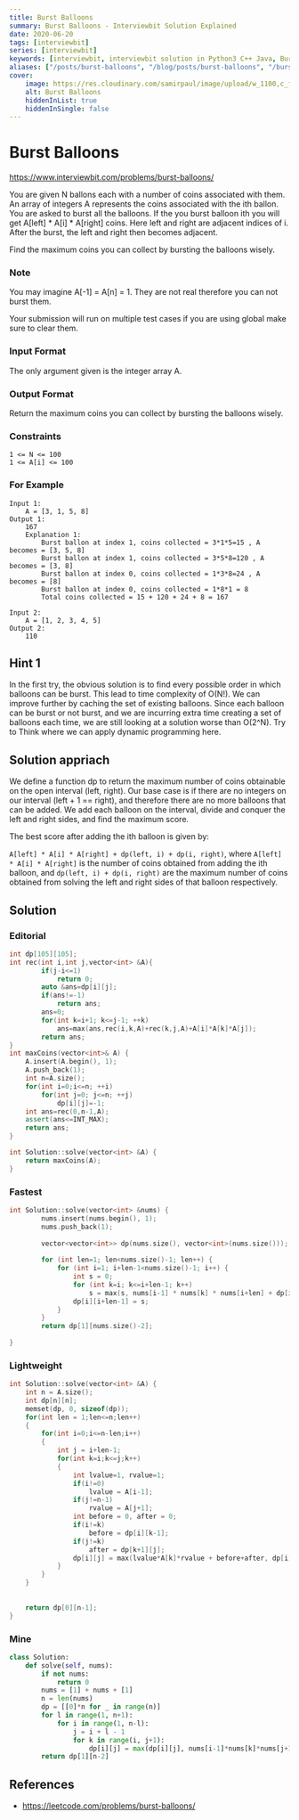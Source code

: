 ```yaml
---
title: Burst Balloons
summary: Burst Balloons - Interviewbit Solution Explained
date: 2020-06-20
tags: [interviewbit]
series: [interviewbit]
keywords: [interviewbit, interviewbit solution in Python3 C++ Java, Burst Balloons solution]
aliases: ["/posts/burst-balloons", "/blog/posts/burst-balloons", "/burst-balloons"]
cover:
    image: https://res.cloudinary.com/samirpaul/image/upload/w_1100,c_fit,co_rgb:FFFFFF,l_text:Arial_70_bold:Burst Balloons - Solution Explained/problem-solving.webp
    alt: Burst Balloons
    hiddenInList: true
    hiddenInSingle: false
---
```


# Burst Balloons

https://www.interviewbit.com/problems/burst-balloons/


You are given N ballons each with a number of coins associated with them.
An array of integers A represents the coins associated with the ith ballon.
You are asked to burst all the balloons.
If the you burst balloon ith you will get A[left] * A[i] * A[right] coins.
Here left and right are adjacent indices of i.
After the burst, the left and right then becomes adjacent.

Find the maximum coins you can collect by bursting the balloons wisely.

### Note

You may imagine A[-1] = A[n] = 1. They are not real therefore you can not burst them.

Your submission will run on multiple test cases if you are using global make sure to clear them.


### Input Format

The only argument given is the integer array A.

### Output Format

Return the maximum coins you can collect by bursting the balloons wisely.

### Constraints

```
1 <= N <= 100
1 <= A[i] <= 100 
```

### For Example
```
Input 1:
    A = [3, 1, 5, 8]
Output 1:
    167
    Explanation 1:
        Burst ballon at index 1, coins collected = 3*1*5=15 , A becomes = [3, 5, 8]
        Burst ballon at index 1, coins collected = 3*5*8=120 , A becomes = [3, 8]
        Burst ballon at index 0, coins collected = 1*3*8=24 , A becomes = [8]
        Burst ballon at index 0, coins collected = 1*8*1 = 8
        Total coins collected = 15 + 120 + 24 + 8 = 167

Input 2:
    A = [1, 2, 3, 4, 5]
Output 2:
    110
```

## Hint 1
In the first try, the obvious solution is to find every possible order in which balloons can be burst.
This lead to time complexity of O(N!). We can improve further by caching the set of existing balloons.
Since each balloon can be burst or not burst, and
we are incurring extra time creating a set of balloons each time, we are still looking at a solution worse than O(2^N).
Try to Think where we can apply dynamic programming here.

## Solution appriach
We define a function dp to return the maximum number of coins obtainable on the open interval (left, right).
Our base case is if there are no integers on our interval (left + 1 == right), and
therefore there are no more balloons that can be added.
We add each balloon on the interval, divide and conquer the left and right sides, and find the maximum score.

The best score after adding the ith balloon is given by:

`A[left] * A[i] * A[right] + dp(left, i) + dp(i, right)`, where
`A[left] * A[i] * A[right]` is the number of coins obtained from adding the ith balloon,
and `dp(left, i) + dp(i, right)` are the maximum number of coins obtained from solving the left and right sides of that balloon respectively.

## Solution
### Editorial
```cpp
int dp[105][105];
int rec(int i,int j,vector<int> &A){
        if(j-i<=1)
            return 0;
        auto &ans=dp[i][j];
        if(ans!=-1)
            return ans;
        ans=0;
        for(int k=i+1; k<=j-1; ++k)
            ans=max(ans,rec(i,k,A)+rec(k,j,A)+A[i]*A[k]*A[j]);
        return ans;
}
int maxCoins(vector<int>& A) {
    A.insert(A.begin(), 1);
    A.push_back(1);
    int n=A.size();
    for(int i=0;i<=n; ++i)
        for(int j=0; j<=n; ++j)
            dp[i][j]=-1;
    int ans=rec(0,n-1,A);
    assert(ans<=INT_MAX);
    return ans;
}

int Solution::solve(vector<int> &A) {
    return maxCoins(A);
}
```

### Fastest
```cpp
int Solution::solve(vector<int> &nums) {
        nums.insert(nums.begin(), 1);
        nums.push_back(1);
        
        vector<vector<int>> dp(nums.size(), vector<int>(nums.size()));
        
        for (int len=1; len<nums.size()-1; len++) {
            for (int i=1; i+len-1<nums.size()-1; i++) {
                int s = 0;
                for (int k=i; k<=i+len-1; k++)
                    s = max(s, nums[i-1] * nums[k] * nums[i+len] + dp[i][k-1] + dp[k+1][i+len-1]);
                dp[i][i+len-1] = s;
            }
        }
        return dp[1][nums.size()-2];
    
}
```
### Lightweight
```cpp
int Solution::solve(vector<int> &A) {
    int n = A.size();
    int dp[n][n];
    memset(dp, 0, sizeof(dp));
    for(int len = 1;len<=n;len++)
    {
        for(int i=0;i<=n-len;i++)
        {
            int j = i+len-1;
            for(int k=i;k<=j;k++)
            {
                int lvalue=1, rvalue=1;
                if(i!=0)
                    lvalue = A[i-1];
                if(j!=n-1)
                    rvalue = A[j+1];
                int before = 0, after = 0;
                if(i!=k)
                    before = dp[i][k-1];
                if(j!=k)
                    after = dp[k+1][j];
                dp[i][j] = max(lvalue*A[k]*rvalue + before+after, dp[i][j]);
            }
        }
    }
    
    
    return dp[0][n-1];
}
```

### Mine
```python
class Solution:
    def solve(self, nums):
        if not nums:
            return 0
        nums = [1] + nums + [1]
        n = len(nums)
        dp = [[0]*n for _ in range(n)]
        for l in range(1, n+1):
            for i in range(1, n-l):
                j = i + l - 1
                for k in range(i, j+1):
                    dp[i][j] = max(dp[i][j], nums[i-1]*nums[k]*nums[j+1]+dp[i][k-1]+dp[k+1][j])
        return dp[1][n-2]
```

## References

* https://leetcode.com/problems/burst-balloons/

